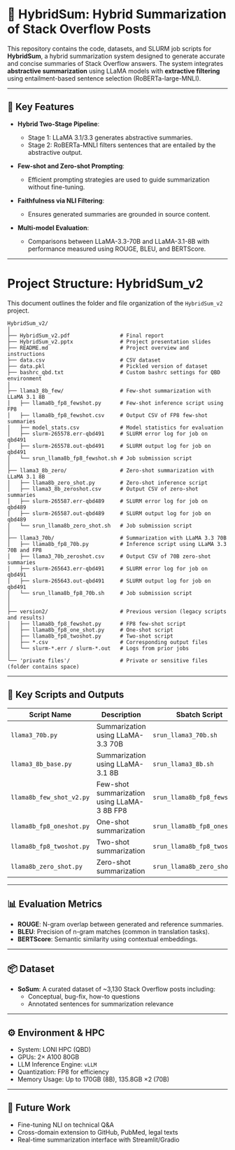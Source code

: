 # 🧠 HybridSum: Hybrid Summarization of Stack Overflow Posts

This repository contains the code, datasets, and SLURM job scripts for **HybridSum**, a hybrid summarization system designed to generate accurate and concise summaries of Stack Overflow answers. The system integrates **abstractive summarization** using LLaMA models with **extractive filtering** using entailment-based sentence selection (RoBERTa-large-MNLI).

---

## 🚀 Key Features

- **Hybrid Two-Stage Pipeline**:
  - Stage 1: LLaMA 3.1/3.3 generates abstractive summaries.
  - Stage 2: RoBERTa-MNLI filters sentences that are entailed by the abstractive output.

- **Few-shot and Zero-shot Prompting**:
  - Efficient prompting strategies are used to guide summarization without fine-tuning.

- **Faithfulness via NLI Filtering**:
  - Ensures generated summaries are grounded in source content.

- **Multi-model Evaluation**:
  - Comparisons between LLaMA-3.3-70B and LLaMA-3.1-8B with performance measured using ROUGE, BLEU, and BERTScore.

---

# Project Structure: HybridSum_v2

This document outlines the folder and file organization of the `HybridSum_v2` project.

```
HybridSum_v2/
│
├── HybridSum_v2.pdf                # Final report
├── HybridSum_v2.pptx               # Project presentation slides
├── README.md                       # Project overview and instructions
├── data.csv                        # CSV dataset
├── data.pkl                        # Pickled version of dataset
├── bashrc_qbd.txt                  # Custom bashrc settings for QBD environment
│
├── llama3_8b_few/                  # Few-shot summarization with LLaMA 3.1 8B
│   ├── llama8b_fp8_fewshot.py      # Few-shot inference script using FP8
│   ├── llama8b_fp8_fewshot.csv     # Output CSV of FP8 few-shot summaries
│   ├── model_stats.csv             # Model statistics for evaluation
│   ├── slurm-265578.err-qbd491     # SLURM error log for job on qbd491
│   ├── slurm-265578.out-qbd491     # SLURM output log for job on qbd491
│   └── srun_llama8b_fp8_fewshot.sh # Job submission script
│
├── llama3_8b_zero/                 # Zero-shot summarization with LLaMA 3.1 8B
│   ├── llama8b_zero_shot.py        # Zero-shot inference script
│   ├── llama3_8b_zeroshot.csv      # Output CSV of zero-shot summaries
│   ├── slurm-265587.err-qbd489     # SLURM error log for job on qbd489
│   ├── slurm-265587.out-qbd489     # SLURM output log for job on qbd489
│   └── srun_llama8b_zero_shot.sh   # Job submission script
│
├── llama3_70b/                     # Summarization with LLaMA 3.3 70B
│   ├── llama8b_fp8_70b.py          # Inference script using LLaMA 3.3 70B and FP8
│   ├── llama3_70b_zeroshot.csv     # Output CSV of 70B zero-shot summaries
│   ├── slurm-265643.err-qbd491     # SLURM error log for job on qbd491
│   ├── slurm-265643.out-qbd491     # SLURM output log for job on qbd491
│   └── srun_llama8b_fp8_70b.sh     # Job submission script
│
│
├── version2/                       # Previous version (legacy scripts and results)
│   ├── llama8b_fp8_fewshot.py      # FP8 few-shot script
│   ├── llama8b_fp8_one_shot.py     # One-shot script
│   ├── llama8b_fp8_twoshot.py      # Two-shot script
│   ├── *.csv                       # Corresponding output files
│   └── slurm-*.err / slurm-*.out   # Logs from prior jobs
│
└── 'private files'/                # Private or sensitive files (folder contains space)
```


---

## 📜 Key Scripts and Outputs

| Script Name               | Description                                 | Sbatch Script                   | Summary / Output File                            |
|--------------------------|---------------------------------------------|----------------------------------|--------------------------------------------------|
| `llama3_70b.py`          | Summarization using LLaMA-3.3 70B           | `srun_llama3_70b.sh`             | `summaries_70b.csv`                              |
| `llama3_8b_base.py`      | Summarization using LLaMA-3.1 8B            | `srun_llama3_8b.sh`              | `llama3_8b_base.csv`                             |
| `llama8b_few_shot_v2.py` | Few-shot summarization using LLaMA-3 8B FP8 | `srun_llama8b_fp8_fewshot.s`     | `slurm-257904.out-qbd486`                        |
| `llama8b_fp8_oneshot.py` | One-shot summarization                      | `srun_llama8b_fp8_oneshot.s`     | `llama8b_fp8_one_shot.csv`                       |
| `llama8b_fp8_twoshot.py` | Two-shot summarization                      | `srun_llama8b_fp8_twoshot.s`     | `llama8b_fp8_twoshot.csv` *(assumed)*            |
| `llama8b_zero_shot.py`   | Zero-shot summarization                     | `srun_llama8b_zero_shot.sh`      | `llama8b_zero_shot_hybrid_20250421_005610.csv`   |

---

## 📊 Evaluation Metrics

- **ROUGE**: N-gram overlap between generated and reference summaries.
- **BLEU**: Precision of n-gram matches (common in translation tasks).
- **BERTScore**: Semantic similarity using contextual embeddings.

---

## 📦 Dataset

- **SoSum**: A curated dataset of ~3,130 Stack Overflow posts including:
  - Conceptual, bug-fix, how-to questions
  - Annotated sentences for summarization relevance

---

## ⚙️ Environment & HPC

- System: LONI HPC (QBD)
- GPUs: 2× A100 80GB
- LLM Inference Engine: `vLLM`
- Quantization: FP8 for efficiency
- Memory Usage: Up to 170GB (8B), 135.8GB ×2 (70B)

---



## 🔮 Future Work

- Fine-tuning NLI on technical Q&A
- Cross-domain extension to GitHub, PubMed, legal texts
- Real-time summarization interface with Streamlit/Gradio

